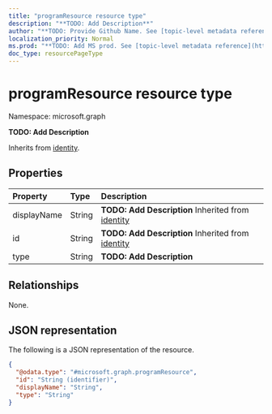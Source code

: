 ```yaml
---
title: "programResource resource type"
description: "**TODO: Add Description**"
author: "**TODO: Provide Github Name. See [topic-level metadata reference](https://msgo.azurewebsites.net/add/document/guidelines/metadata.html#topic-level-metadata)**"
localization_priority: Normal
ms.prod: "**TODO: Add MS prod. See [topic-level metadata reference](https://msgo.azurewebsites.net/add/document/guidelines/metadata.html#topic-level-metadata)**"
doc_type: resourcePageType
---
```


# programResource resource type

Namespace: microsoft.graph

**TODO: Add Description**


Inherits from [identity](../resources/identity.md).

## Properties
|Property|Type|Description|
|:---|:---|:---|
|displayName|String|**TODO: Add Description** Inherited from [identity](../resources/identity.md)|
|id|String|**TODO: Add Description** Inherited from [identity](../resources/identity.md)|
|type|String|**TODO: Add Description**|

## Relationships
None.

## JSON representation
The following is a JSON representation of the resource.
<!-- {
  "blockType": "resource",
  "@odata.type": "microsoft.graph.programResource"
}
-->
``` json
{
  "@odata.type": "#microsoft.graph.programResource",
  "id": "String (identifier)",
  "displayName": "String",
  "type": "String"
}
```


